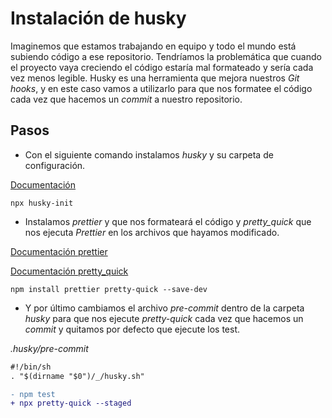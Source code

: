 # Instalación de husky
Imaginemos que estamos trabajando en equipo y todo el mundo está subiendo código a ese repositorio. Tendríamos la
problemática que cuando el proyecto vaya creciendo el código estaría mal formateado y sería cada vez menos legible.
Husky es una herramienta que mejora nuestros _Git hooks_, y en este caso vamos a utilizarlo para que nos formatee el código cada vez que hacemos un _commit_ a nuestro repositorio.

## Pasos

- Con el siguiente comando instalamos  _husky_ y su carpeta de configuración.

[Documentación](https://prettier.io/docs/en/precommit.html)

```
npx husky-init
```
- Instalamos _prettier_ y que nos formateará el código y _pretty_quick_ que nos ejecuta _Prettier_ en los archivos que hayamos modificado.

[Documentación prettier](https://www.npmjs.com/package/prettier)

[Documentación pretty_quick](https://www.npmjs.com/package/pretty-quick)

```
npm install prettier pretty-quick --save-dev
```
- Y por último cambiamos el archivo _pre-commit_ dentro de la carpeta _husky_ para que nos ejecute _pretty-quick_ cada vez que hacemos un _commit_ y quitamos por defecto que ejecute los test.

_.husky/pre-commit_
```diff
#!/bin/sh
. "$(dirname "$0")/_/husky.sh"

- npm test
+ npx pretty-quick --staged
```

